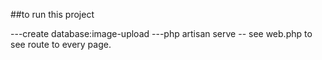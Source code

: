 ##to run this project


---create database:image-upload
---php artisan serve 
-- see web.php to see route to every page.
